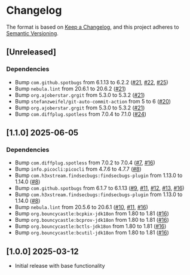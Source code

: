 # Changelog

The format is based on [Keep a Changelog](https://keepachangelog.com/en/1.0.0/),
and this project adheres to [Semantic Versioning](https://semver.org/spec/v2.0.0.html).

## [Unreleased]

### Dependencies
- Bump `com.github.spotbugs` from 6.1.13 to 6.2.2 ([#21](https://github.com/ebsnet/CSRGenerator/pull/21), [#22](https://github.com/ebsnet/CSRGenerator/pull/22), [#25](https://github.com/ebsnet/CSRGenerator/pull/25))
- Bump `nebula.lint` from 20.6.1 to 20.6.2 ([#21](https://github.com/ebsnet/CSRGenerator/pull/21))
- Bump `org.ajoberstar.grgit` from 5.3.0 to 5.3.2 ([#21](https://github.com/ebsnet/CSRGenerator/pull/21))
- Bump `stefanzweifel/git-auto-commit-action` from 5 to 6 ([#20](https://github.com/ebsnet/CSRGenerator/pull/20))
- Bump `org.ajoberstar.grgit` from 5.3.0 to 5.3.2 ([#21](https://github.com/ebsnet/CSRGenerator/pull/21))
- Bump `com.diffplug.spotless` from 7.0.4 to 7.1.0 ([#24](https://github.com/ebsnet/CSRGenerator/pull/24))

## [1.1.0] 2025-06-05

### Dependencies

- Bump `com.diffplug.spotless` from 7.0.2 to 7.0.4 ([#7](https://github.com/ebsnet/CSRGenerator/pull/7), [#16](https://github.com/ebsnet/CSRGenerator/pull/16))
- Bump `info.picocli:picocli` from 4.7.6 to 4.7.7 ([#8](https://github.com/ebsnet/CSRGenerator/pull/8))
- Bump `com.h3xstream.findsecbugs:findsecbugs-plugin` from 1.13.0 to 1.14.0 ([#8](https://github.com/ebsnet/CSRGenerator/pull/8))
- Bump `com.github.spotbugs` from 6.1.7 to 6.1.13 ([#9](https://github.com/ebsnet/CSRGenerator/pull/9), [#11](https://github.com/ebsnet/CSRGenerator/pull/11), [#12](https://github.com/ebsnet/CSRGenerator/pull/12), [#13](https://github.com/ebsnet/CSRGenerator/pull/13), [#16](https://github.com/ebsnet/CSRGenerator/pull/16))
- Bump `com.h3xstream.findsecbugs:findsecbugs-plugin` from 1.13.0 to 1.14.0 ([#8](https://github.com/ebsnet/CSRGenerator/pull/8))
- Bump `nebula.lint` from 20.5.6 to 20.6.1 ([#10](https://github.com/ebsnet/CSRGenerator/pull/10), [#11](https://github.com/ebsnet/CSRGenerator/pull/11), [#16](https://github.com/ebsnet/CSRGenerator/pull/16))
- Bump `org.bouncycastle:bcpkix-jdk18on` from 1.80 to 1.81 ([#16](https://github.com/ebsnet/CSRGenerator/pull/16))
- Bump `org.bouncycastle:bcprov-jdk18on` from 1.80 to 1.81 ([#16](https://github.com/ebsnet/CSRGenerator/pull/16))
- Bump `org.bouncycastle:bctls-jdk18on` from 1.80 to 1.81 ([#16](https://github.com/ebsnet/CSRGenerator/pull/16))
- Bump `org.bouncycastle:bcutil-jdk18on` from 1.80 to 1.81 ([#16](https://github.com/ebsnet/CSRGenerator/pull/16))

## [1.0.0] 2025-03-12

- Initial release with base functionality
